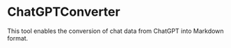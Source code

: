# ChatGPTConverter
This tool enables the conversion of chat data from ChatGPT into Markdown format.
